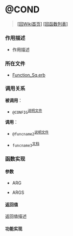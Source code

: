 ﻿# @COND

> [\[回Wiki首页\]](/Wiki) [\[回函数列表\]](/Wiki/function/README.md)

### 作用描述

+ 作用描述

### 所在文件

+ [Function_Sq.erb](/ERB/TRAIN/Function_Sq.erb#L869-L3399)

### 调用关系

**被调用**：

+ `@CONFIG`<sup>[说明文件](/Wiki/function/c/config.md)</sup>

**调用**：

+ `@funcname2`<sup>[说明文件](/Wiki/function/func_template.md)</sup>

+ `funcname3`<sup>[文档](https://osdn.net/projects/emuera/wiki/FrontPage)</sup>

### 函数实现

#### 参数

+ ARG

+ ARGS

#### 返回值

返回值描述

#### 功能实现
